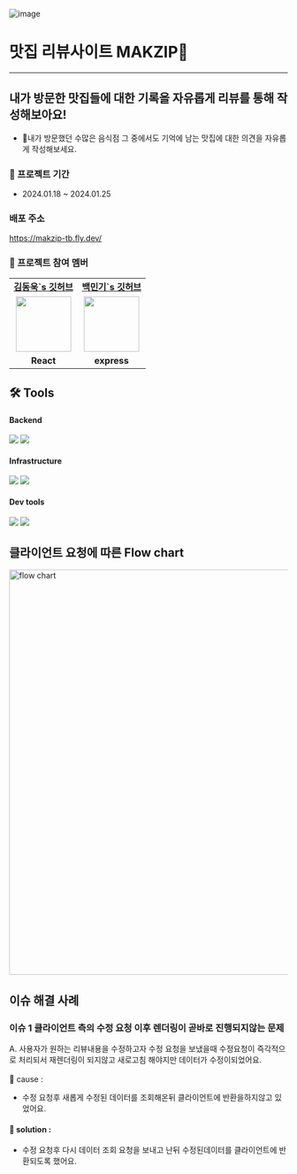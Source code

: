 ![image](https://static.vecteezy.com/system/resources/previews/008/480/737/original/burger-icon-simple-colored-burger-icon-fast-food-logo-free-png.png)
# 맛집 리뷰사이트 MAKZIP🥗
-----------------------
## 내가 방문한 맛집들에 대한 기록을 자유롭게 리뷰를 통해 작성해보아요!

- 내가 방문했던 수많은 음식점 그 중에서도 기억에 남는 맛집에 대한 의견을 자유롭게 작성해보세요. 

### 📆 프로젝트 기간

- 2024.01.18 ~ 2024.01.25

### 배포 주소 


<a href="[https://fly.io/apps/makzip-tb](https://makzip-tb.fly.dev/)">https://makzip-tb.fly.dev/</a>

###  🌽 프로젝트 참여 멤버

<table>
   <tr>
    <td align="center"><b><a href="https://github.com/dong5397">김동욱`s 깃허브 </a></b></td>
    <td align="center"><b><a href="https://github.com/MkBaek0229">백민기`s 깃허브 </a></b></td>
  </tr>
  <tr>
    <td align="center"><img src="https://github.com/TeambMakzip/makzip_back/assets/118099517/dfe53464-52bf-4484-a9d5-4659e1a53dac" width="100px" /></td>
    <td align="center"><img src="https://w7.pngwing.com/pngs/762/701/png-transparent-mobile-backend-as-a-service-apigee-architecture-application-programming-interface-computer-software-generation-angle-text-rectangle-thumbnail.png" width="100px" /></a></td>
  </tr>
  <tr>
    <td align="center"><b>React</b></td>
    <td align="center"><b>express</b></td>
  </tr>
</table>

## 🛠 Tools

#### Backend

<p>
  <img src="https://img.shields.io/badge/node.js-6DB33F?style=for-the-badge&logo=node.js&logoColor=white">
  <img src="https://img.shields.io/badge/express-007ACC?style=for-the-badge&logo=express&logoColor=white">
   <br>
</p>

#### Infrastructure

<p>
  <img src="https://img.shields.io/badge/fly.io-%23FF9900.svg?style=for-the-badge&logo=fly.io&logoColor=white" > 
   <img src="https://img.shields.io/badge/postgresql-4479A1?style=for-the-badge&logo=postgresql&logoColor=white">
</p>

#### Dev tools

<p> 
  <img src="https://img.shields.io/badge/git-%23F05033.svg?style=for-the-badge&logo=git&logoColor=white">
  <img src="https://img.shields.io/badge/github-%23121011.svg?style=for-the-badge&logo=github&logoColor=white">
</p>

## 클라이언트 요청에 따른 Flow chart
<img width="733" alt="flow chart" src="https://github.com/TeambMakzip/makzip_back/assets/118099517/44e66dcd-5a68-4631-8af0-99a6441799d3">


## 이슈 해결 사례
### 이슈 1 클라이언트 측의 수정 요청 이후 렌더링이 곧바로 진행되지않는 문제 

A. 사용자가 원하는 리뷰내용을 수정하고자 수정 요청을 보냈을때 수정요청이 즉각적으로 처리되서 재렌더링이 되지않고 새로고침 해야지만 데이터가 수정이되었어요.
<br>
<br>
🛑 cause : <br>
- 수정 요청후 새롭게 수정된 데이터를 조회해온뒤 클라이언트에 반환을하지않고 있었어요.

#### 🚥 solution :
- 수정 요청후 다시 데이터 조회 요청을 보내고 난뒤 수정된데이터를 클라이언트에 반환되도록 했어요. 
<br>
<br>

